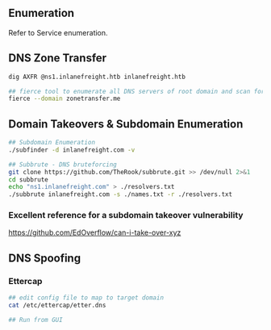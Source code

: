 ## Enumeration

Refer to Service enumeration.

## DNS Zone Transfer

```bash
dig AXFR @ns1.inlanefreight.htb inlanefreight.htb

## fierce tool to enumerate all DNS servers of root domain and scan for zone transfer
fierce --domain zonetransfer.me
```

## Domain Takeovers & Subdomain Enumeration

```bash
## Subdomain Enumeration
./subfinder -d inlanefreight.com -v  

## Subbrute - DNS bruteforcing
git clone https://github.com/TheRook/subbrute.git >> /dev/null 2>&1
cd subbrute
echo "ns1.inlanefreight.com" > ./resolvers.txt
./subbrute inlanefreight.com -s ./names.txt -r ./resolvers.txt
```

### Excellent reference for a subdomain takeover vulnerability
https://github.com/EdOverflow/can-i-take-over-xyz

## DNS Spoofing

### Ettercap 

```bash
## edit config file to map to target domain
cat /etc/ettercap/etter.dns

## Run from GUI
```
